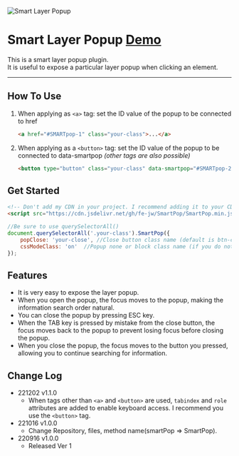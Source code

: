 ![Smart Layer Popup](https://fe-jw.github.io/SmartPop/img/SP_logo.jpg)

# **Smart Layer Popup [Demo](https://fe-jw.github.io/SmartPop)**

This is a smart layer popup plugin.  
It is useful to expose a particular layer popup when clicking an element.

---

## **How To Use**

1. When applying as `<a>` tag: set the ID value of the popup to be connected to href
	```html
	<a href="#SMARTpop-1" class="your-class">...</a>
	```

2. When applying as a `<button>` tag: set the ID value of the popup to be connected to data-smartpop _(other tags are also possible)_
	```html
	<button type="button" class="your-class" data-smartpop="#SMARTpop-2">...</button>
	```

## **Get Started**

```html
<!-- Don't add my CDN in your project. I recommend adding it to your CDN -->
<script src="https://cdn.jsdelivr.net/gh/fe-jw/SmartPop/SmartPop.min.js"></script>
```

```javascript
//Be sure to use querySelectorAll()
document.querySelectorAll('.your-class').SmartPop({
	popClose: 'your-close',	//Close button class name (default is btn-close)
	cssModeClass: 'on'	//Popup none or block class name (if you do not write down the option, handle none/block with style property)
});
```

## **Features**
* It is very easy to expose the layer popup.
* When you open the popup, the focus moves to the popup, making the information search order natural.
* You can close the popup by pressing ESC key.
* When the TAB key is pressed by mistake from the close button, the focus moves back to the popup to prevent losing focus before closing the popup.
* When you close the popup, the focus moves to the button you pressed, allowing you to continue searching for information.

## **Change Log**
* 221202 v1.1.0
	* When tags other than `<a>` and `<button>` are used, `tabindex` and `role` attributes are added to enable keyboard access. I recommend you use the `<button>` tag.
* 221016 v1.0.0
	* Change Repository, files, method name(smartPop => SmartPop).
* 220916 v1.0.0
	* Released Ver 1